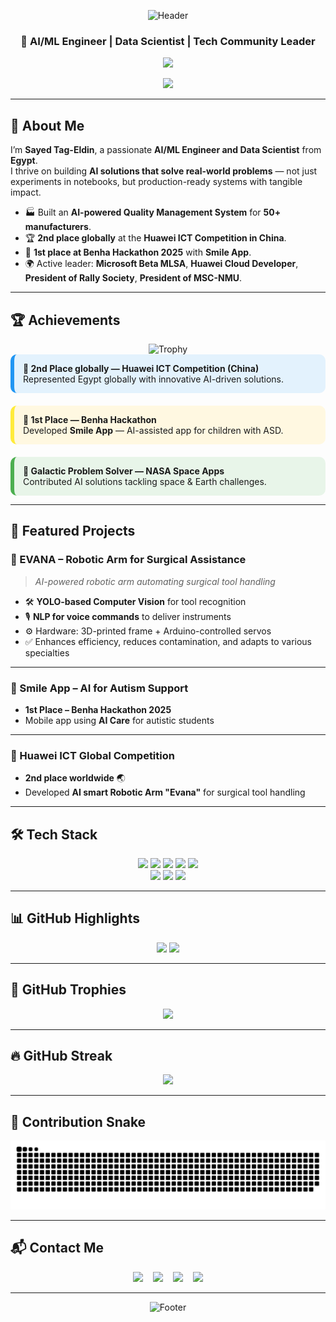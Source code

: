 <!-- ===========================
     Sayed Tag-Eldin — README
=========================== -->

<!-- Gradient Header -->
<p align="center">
  <img src="https://capsule-render.vercel.app/api?type=waving&color=0:007BFF,100:00CFFF&height=200&section=header&text=Sayed%20Tag-Eldin&fontColor=ffffff&fontSize=50&animation=twinkling&fontAlignY=40" alt="Header"/>
</p>

<h3 align="center">🚀 AI/ML Engineer | Data Scientist | Tech Community Leader</h3>

<p align="center">
  <a href="https://www.google.com/search?q=Sayed+Tag-Eldin">
    <img src="https://readme-typing-svg.herokuapp.com/?lines=Building%20AI%20Solutions%20for%20Impact;Passionate%20Community%20Leader;Visit%20www.sayedtag.me&font=Fira%20Code&center=true&color=00CFFF&pause=2000">
  </a>
</p>

<p align="center">
  <img src="https://komarev.com/ghpvc/?username=sayedtageldin&style=flat&color=007BFF"/> <!-- Profile Views -->
</p>

---

## 👋 About Me  

I’m **Sayed Tag-Eldin**, a passionate **AI/ML Engineer and Data Scientist** from **Egypt**.  
I thrive on building **AI solutions that solve real-world problems** — not just experiments in notebooks, but production-ready systems with tangible impact.  

- 🏭 Built an **AI-powered Quality Management System** for **50+ manufacturers**.  
- 🏆 **2nd place globally** at the **Huawei ICT Competition in China**.  
- 🥇 **1st place at Benha Hackathon 2025** with **Smile App**.  
- 🌍 Active leader: **Microsoft Beta MLSA**, **Huawei Cloud Developer**, **President of Rally Society**, **President of MSC-NMU**.  

---

## 🏆 Achievements  

<div align="center">
  <img src="https://img.icons8.com/fluency/260/trophy.png" width="160" alt="Trophy"/>
</div>

<div style="background:#E3F2FD; padding:14px; border-radius:10px; margin-bottom:20px; border-left:6px solid #2196F3;">
  <strong>🥈 2nd Place globally — Huawei ICT Competition (China)</strong><br>
  Represented Egypt globally with innovative AI-driven solutions.
</div>

<div style="background:#FFF8E1; padding:14px; border-radius:10px; margin-bottom:20px; border-left:6px solid #FFEB3B;">
  <strong>🥇 1st Place — Benha Hackathon</strong><br>
  Developed <strong>Smile App</strong> — AI-assisted app for children with ASD.
</div>

<div style="background:#E8F5E9; padding:14px; border-radius:10px; margin-bottom:12px; border-left:6px solid #4CAF50;">
  <strong>🥇 Galactic Problem Solver — NASA Space Apps</strong><br>
  Contributed AI solutions tackling space & Earth challenges.
</div>

---

## 🚀 Featured Projects  

### 🔹 EVANA – Robotic Arm for Surgical Assistance  
> *AI-powered robotic arm automating surgical tool handling*  
- 🛠 **YOLO-based Computer Vision** for tool recognition  
- 🎙 **NLP for voice commands** to deliver instruments  
- ⚙️ Hardware: 3D-printed frame + Arduino-controlled servos  
- ✅ Enhances efficiency, reduces contamination, and adapts to various specialties  

---

### 🔹 Smile App – AI for Autism Support  
- **1st Place – Benha Hackathon 2025**  
- Mobile app using **AI Care** for autistic students  

---

### 🔹 Huawei ICT Global Competition  
- **2nd place worldwide** 🌏  
- Developed **AI smart Robotic Arm "Evana"** for surgical tool handling

---

## 🛠️ Tech Stack  

<p align="center">
  <img src="https://img.shields.io/badge/Python-3776AB?style=for-the-badge&logo=python&logoColor=white" />
  <img src="https://img.shields.io/badge/TensorFlow-FF6F00?style=for-the-badge&logo=tensorflow&logoColor=white" />
  <img src="https://img.shields.io/badge/PyTorch-EE4C2C?style=for-the-badge&logo=pytorch&logoColor=white" />
  <img src="https://img.shields.io/badge/Docker-2496ED?style=for-the-badge&logo=docker&logoColor=white" />
  <img src="https://img.shields.io/badge/PostgreSQL-336791?style=for-the-badge&logo=postgresql&logoColor=white" /><br>
  <img src="https://img.shields.io/badge/Azure-0089D6?style=for-the-badge&logo=microsoftazure&logoColor=white" />
  <img src="https://img.shields.io/badge/Huawei%20Cloud-E60012?style=for-the-badge&logo=huawei&logoColor=white" />
  <img src="https://img.shields.io/badge/Git-F05032?style=for-the-badge&logo=git&logoColor=white" />
</p>

---

## 📊 GitHub Highlights  

<p align="center">
  <img src="https://github-readme-stats.vercel.app/api?username=sayedtag7&show_icons=true&theme=tokyonight&hide_border=true" height="150" />
  <img src="https://github-readme-stats.vercel.app/api/top-langs/?username=sayedtag7&layout=compact&theme=tokyonight&hide_border=true" height="150" />
</p>

---

## 🏅 GitHub Trophies  

<p align="center">
  <img src="https://github-profile-trophy.vercel.app/?username=sayedtag7&theme=tokyonight&no-frame=true&no-bg=true&margin-w=15&margin-h=15" />
</p>

---

## 🔥 GitHub Streak  

<p align="center">
  <img src="https://streak-stats.demolab.com/?user=sayedtag7&theme=tokyonight&hide_border=true" height="150"/>
</p>

---

## 🐍 Contribution Snake  

<p align="center">
  <img src="https://raw.githubusercontent.com/platane/snk/output/github-contribution-grid-snake-dark.svg">
</p>

---

## 📬 Contact Me  

<p align="center">
  <a href="mailto:sayedtag777@gmail.com"><img src="https://img.shields.io/badge/Email-D14836?style=for-the-badge&logo=gmail&logoColor=white" /></a>
  &nbsp;&nbsp;
  <a href="https://www.linkedin.com/in/sayedtageldin"><img src="https://img.shields.io/badge/LinkedIn-0A66C2?style=for-the-badge&logo=linkedin&logoColor=white" /></a>
  &nbsp;&nbsp;
  <a href="http://www.sayedtag.me"><img src="https://img.shields.io/badge/🌍%20Website-www.sayedtag.me-1E90FF?style=for-the-badge" /></a>
  &nbsp;&nbsp;
  <a href="https://linktr.ee/sayedtageldin"><img src="https://img.shields.io/badge/Contact-25D366?style=for-the-badge&logo=contactlesspayment&logoColor=white" /></a>
</p>

---

<!-- Footer -->
<p align="center">
  <img src="https://capsule-render.vercel.app/api?type=waving&color=0:00CFFF,100:007BFF&height=120&section=footer" alt="Footer"/>
</p>
